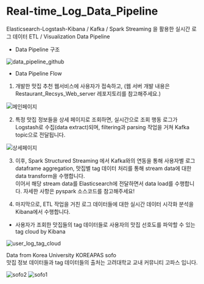 # Real-time_Log_Data_Pipeline
Elasticsearch-Logstash-Kibana / Kafka / Spark Streaming 을 활용한 실시간 로그 데이터 ETL / Visualization Data Pipeline  





- Data Pipeline 구조

![data_pipeline_github](https://user-images.githubusercontent.com/20104945/91434208-7181d680-e89f-11ea-93f3-099f2642bc91.png)







- Data Pipeline Flow  


1. 개발한 맛집 추천 웹서비스에 사용자가 접속하고, (웹 서버 개발 내용은 Restaurant_Recsys_Web_server 레포지토리를 참고해주세요.)  


![메인페이지](https://user-images.githubusercontent.com/20104945/91588177-bcc8e180-e992-11ea-9b95-d5ccdc85cf4c.png)  



2. 특정 맛집 정보들을 상세 페이지로 조회하면, 실시간으로 조회 행동 로그가 Logstash로 수집(data extract)되며, filtering과 parsing 작업을 거쳐 Kafka topic으로 전달됩니다.    


![상세페이지](https://user-images.githubusercontent.com/20104945/91588185-bfc3d200-e992-11ea-9215-20034bdfbb3f.png)



3. 이후, Spark Structured Streaming 에서 Kafka와의 연동을 통해 사용자별 로그 dataframe aggregation, 맛집별 tag 데이터 처리를 통해 stream data에 대한 data transform을 수행합니다.  
이어서 해당 stream data를 Elasticsearch에 전달하면서 data load를 수행합니다.
자세한 사항은 pyspark 소스코드를 참고해주세요!   

4. 마지막으로, ETL 작업을 거친 로그 데이터들에 대한 실시간 데이터 시각화 분석을 Kibana에서 수행합니다.   
 * 사용자가 조회한 맛집들의 tag 데이터들로 사용자의 맛집 선호도를 파악할 수 있는 tag cloud by Kibana


![user_log_tag_cloud](https://user-images.githubusercontent.com/20104945/91430638-2b764400-e89a-11ea-9140-2988b6618b5a.PNG)






Data from Korea University KOREAPAS sofo  
맛집 정보 데이터들과 tag 데이터들의 출처는 고려대학교 교내 커뮤니티 고파스 입니다.  



![sofo2](https://user-images.githubusercontent.com/20104945/91591441-e9332c80-e997-11ea-8f8a-7b3b49038db4.jpg)
![sofo1](https://user-images.githubusercontent.com/20104945/91591445-ea645980-e997-11ea-9094-a17d2fe9ab24.jpg)
